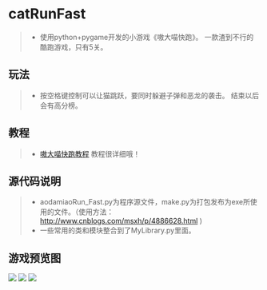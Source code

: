 # catRunFast
>* 使用python+pygame开发的小游戏《嗷大喵快跑》。 一款渣到不行的酷跑游戏，只有5关。

## 玩法
>* 按空格键控制可以让猫跳跃，要同时躲避子弹和恶龙的袭击。
结束以后会有高分榜。

## 教程
>* [嗷大喵快跑教程](http://www.cnblogs.com/msxh/p/5044938.html)
教程很详细哦！

## 源代码说明
>* aodamiaoRun_Fast.py为程序源文件，make.py为打包发布为exe所使用的文件。（使用方法：http://www.cnblogs.com/msxh/p/4886628.html )
>* 一些常用的类和模块整合到了MyLibrary.py里面。

## 游戏预览图   
![](http://images2015.cnblogs.com/blog/798142/201512/798142-20151214124841365-831950089.png)
![](http://images2015.cnblogs.com/blog/798142/201512/798142-20151214124855756-2108065097.png)
![](http://images2015.cnblogs.com/blog/798142/201512/798142-20151214124905318-1653104765.png)

